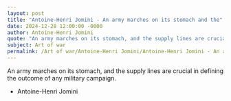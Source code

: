 ```yaml
---
layout: post
title: "Antoine-Henri Jomini - An army marches on its stomach and the"
date: 2024-12-28 12:00:00 -0000
author: Antoine-Henri Jomini
quote: "An army marches on its stomach, and the supply lines are crucial in defining the outcome of any military campaign."
subject: Art of war
permalink: /Art of war/Antoine-Henri Jomini/Antoine-Henri Jomini - An army marches on its stomach and the
---
```


An army marches on its stomach, and the supply lines are crucial in defining the outcome of any military campaign.

- Antoine-Henri Jomini
